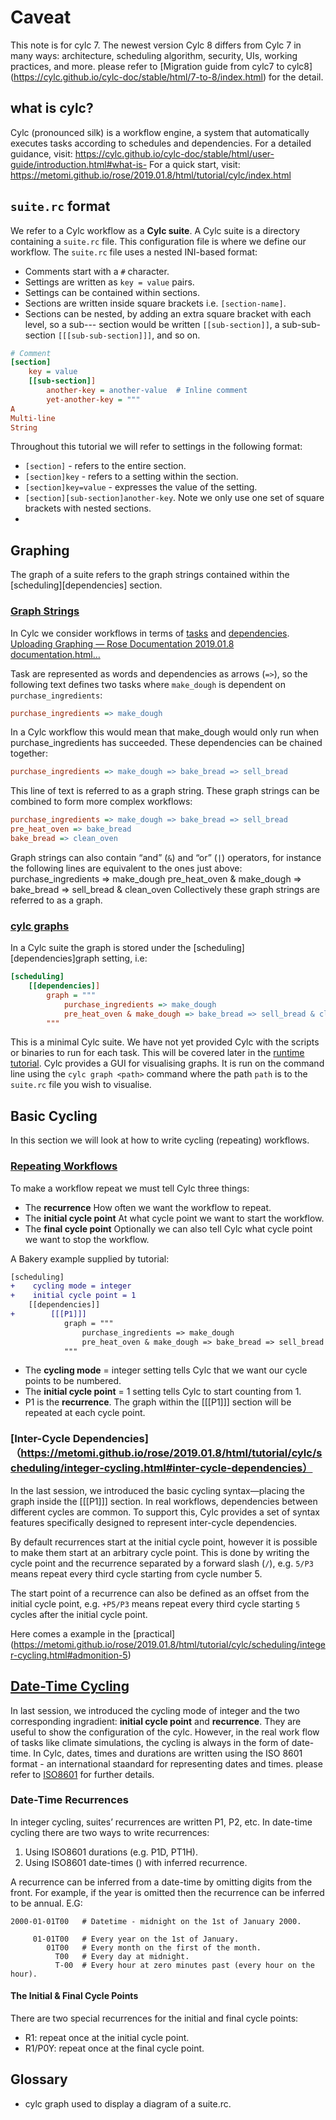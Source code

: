 # Caveat
This note is for cylc 7. The newest version Cylc 8 differs from Cylc 7 in many ways: architecture, scheduling algorithm, security, UIs, working practices, and more. please refer to [Migration guide from cylc7 to cylc8] (https://cylc.github.io/cylc-doc/stable/html/7-to-8/index.html) for the detail.
## what is cylc?  
Cylc (pronounced silk) is a workflow engine, a system that automatically executes tasks according to schedules and dependencies.
For a detailed guidance, visit: https://cylc.github.io/cylc-doc/stable/html/user-guide/introduction.html#what-is-
For a quick start, visit: https://metomi.github.io/rose/2019.01.8/html/tutorial/cylc/index.html
## `suite.rc` format
We refer to a Cylc workflow as a **Cylc suite**. A Cylc suite is a directory containing a `suite.rc` file. This configuration file is where we define our workflow. The `suite.rc` file uses a nested INI-based format:
- Comments start with a `#` character.
- Settings are written as `key = value` pairs.
- Settings can be contained within sections.
- Sections are written inside square brackets i.e. `[section-name]`.
- Sections can be nested, by adding an extra square bracket with each level, so a sub--- section would be written `[[sub-section]]`, a sub-sub-section `[[[sub-sub-section]]]`, and so on.
```INI
# Comment
[section]
    key = value
    [[sub-section]]
        another-key = another-value  # Inline comment
        yet-another-key = """
A
Multi-line
String
```
Throughout this tutorial we will refer to settings in the following format:
- `[section]` - refers to the entire section.
- `[section]key` - refers to a setting within the section.
- `[section]key=value` - expresses the value of the setting.
- `[section][sub-section]another-key`. Note we only use one set of square brackets with nested sections.
- 
## Graphing
The graph of a suite refers to the graph strings contained within the [scheduling][dependencies] section. 

### [Graph Strings](https://metomi.github.io/rose/2019.01.8/html/tutorial/cylc/scheduling/graphing.html#graph-strings)

In Cylc we consider workflows in terms of [tasks](https://metomi.github.io/rose/2019.01.8/html/glossary.html#term-task) and [dependencies](https://metomi.github.io/rose/2019.01.8/html/glossary.html#term-dependency). 
[Uploading Graphing — Rose Documentation 2019.01.8 documentation.html…]()

Task are represented as words and dependencies as arrows (`=>`), so the following text defines two tasks where `make_dough` is dependent on `purchase_ingredients`:
```INI
purchase_ingredients => make_dough
```
In a Cylc workflow this would mean that make_dough would only run when purchase_ingredients has succeeded. These dependencies can be chained together:
```INI
purchase_ingredients => make_dough => bake_bread => sell_bread
```
This line of text is referred to as a graph string. These graph strings can be combined to form more complex workflows:
```INI
purchase_ingredients => make_dough => bake_bread => sell_bread
pre_heat_oven => bake_bread
bake_bread => clean_oven
```
Graph strings can also contain “and” (`&`) and “or” (`|`) operators, for instance the following lines are equivalent to the ones just above:
purchase_ingredients => make_dough
pre_heat_oven & make_dough => bake_bread => sell_bread & clean_oven
Collectively these graph strings are referred to as a graph.

### [cylc graphs](https://metomi.github.io/rose/2019.01.8/html/tutorial/cylc/scheduling/graphing.html#cylc-graphs)
In a Cylc suite the graph is stored under the [scheduling][dependencies]graph setting, i.e:
```INI
[scheduling]
    [[dependencies]]
        graph = """
            purchase_ingredients => make_dough
            pre_heat_oven & make_dough => bake_bread => sell_bread & clean_oven
        """
```
This is a minimal Cylc suite. We have not yet provided Cylc with the scripts or binaries to run for each task. This will be covered later in the [runtime tutorial](https://metomi.github.io/rose/2019.01.8/html/tutorial/cylc/runtime/index.html#tutorial-runtime).
Cylc provides a GUI for visualising graphs. It is run on the command line using the `cylc graph <path>` command where the path `path` is to the `suite.rc` file you wish to visualise.

## Basic Cycling
In this section we will look at how to write cycling (repeating) workflows.
### [Repeating Workflows](https://metomi.github.io/rose/2019.01.8/html/tutorial/cylc/scheduling/integer-cycling.html#repeating-workflows)
To make a workflow repeat we must tell Cylc three things:
- The **recurrence**
  How often we want the workflow to repeat.
- The **initial cycle point**
  At what cycle point we want to start the workflow.
- The **final cycle point**
  Optionally we can also tell Cylc what cycle point we want to stop the workflow.

A Bakery example supplied by tutorial:
```diff
[scheduling]
+    cycling mode = integer
+    initial cycle point = 1
    [[dependencies]]
+        [[[P1]]]
            graph = """
                purchase_ingredients => make_dough
                pre_heat_oven & make_dough => bake_bread => sell_bread & clean_oven
            """
```
- The **cycling mode** = integer setting tells Cylc that we want our cycle points to be numbered.
- The **initial cycle point** = 1 setting tells Cylc to start counting from 1.
- P1 is the **recurrence**. The graph within the [[[P1]]] section will be repeated at each cycle point.

### [Inter-Cycle Dependencies]（https://metomi.github.io/rose/2019.01.8/html/tutorial/cylc/scheduling/integer-cycling.html#inter-cycle-dependencies）
In the last session, we introduced the basic cycling syntax—placing the graph inside the [[[P1]]] section. In real workflows, dependencies between different cycles are common. To support this, Cylc provides a set of syntax features specifically designed to represent inter-cycle dependencies.

By default recurrences start at the initial cycle point, however it is possible to make them start at an arbitrary cycle point. This is done by writing the cycle point and the recurrence separated by a forward slash (`/`), e.g. `5/P3` means repeat every third cycle starting from cycle number 5.

The start point of a recurrence can also be defined as an offset from the initial cycle point, e.g. `+P5/P3` means repeat every third cycle starting `5` cycles after the initial cycle point.

Here comes a example in the [practical] (https://metomi.github.io/rose/2019.01.8/html/tutorial/cylc/scheduling/integer-cycling.html#admonition-5)

## [Date-Time Cycling](https://metomi.github.io/rose/2019.01.8/html/tutorial/cylc/scheduling/datetime-cycling.html#date-time-cycling)
In last session, we introduced the cycling mode of integer and the two corresponding ingradient: **initial cycle point** and **recurrence**. They are useful to show the configuration of the cylc. However, in the real work flow of tasks like climate simulations, the cycling is always in the form of date-time. 
In Cylc, dates, times and durations are written using the ISO 8601 format - an international staandard for representing dates and times. please refer to [ISO8601](https://metomi.github.io/rose/2019.01.8/html/tutorial/cylc/scheduling/datetime-cycling.html#iso8601) for further details.
### Date-Time Recurrences
In integer cycling, suites’ recurrences are written P1, P2, etc.
In date-time cycling there are two ways to write recurrences:
1. Using ISO8601 durations (e.g. P1D, PT1H).
2. Using ISO8601 date-times () with inferred recurrence.

A recurrence can be inferred from a date-time by omitting digits from the front. For example, if the year is omitted then the recurrence can be inferred to be annual. E.G:
```
2000-01-01T00   # Datetime - midnight on the 1st of January 2000.

     01-01T00   # Every year on the 1st of January.
        01T00   # Every month on the first of the month.
          T00   # Every day at midnight.
          T-00  # Every hour at zero minutes past (every hour on the hour).
```
#### The Initial & Final Cycle Points
There are two special recurrences for the initial and final cycle points:
- R1: repeat once at the initial cycle point.
- R1/P0Y: repeat once at the final cycle point.


## Glossary
- cylc graph <path>
used to display a diagram of a suite.rc.




